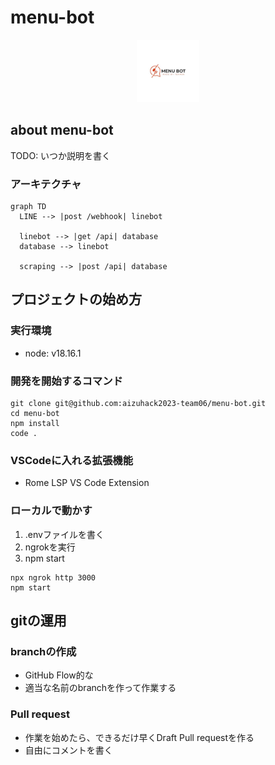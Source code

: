 # menu-bot
<p align="center">
  <img src="readme-material/5486.jpg" alt="Sample Image"width="100">
</p>

## about menu-bot

TODO: いつか説明を書く

### アーキテクチャ

```mermaid
graph TD
  LINE --> |post /webhook| linebot

  linebot --> |get /api| database
  database --> linebot
  
  scraping --> |post /api| database
```

## プロジェクトの始め方

### 実行環境

- node: v18.16.1

### 開発を開始するコマンド

```
git clone git@github.com:aizuhack2023-team06/menu-bot.git
cd menu-bot
npm install
code .
```

### VSCodeに入れる拡張機能

- Rome LSP VS Code Extension

### ローカルで動かす

1. .envファイルを書く
1. ngrokを実行
1. npm start

```
npx ngrok http 3000
npm start
```

## gitの運用

### branchの作成

- GitHub Flow的な
- 適当な名前のbranchを作って作業する

### Pull request

- 作業を始めたら、できるだけ早くDraft Pull requestを作る
- 自由にコメントを書く
